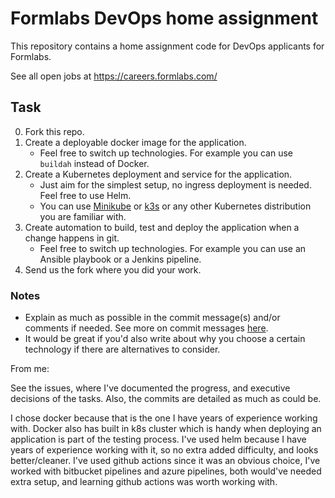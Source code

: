 # Formlabs DevOps home assignment

This repository contains a home assignment code for DevOps applicants for Formlabs.

See all open jobs at https://careers.formlabs.com/


## Task

0. Fork this repo.
1. Create a deployable docker image for the application.
    - Feel free to switch up technologies. For example you can use `buildah` instead of Docker.
2. Create a Kubernetes deployment and service for the application.
    - Just aim for the simplest setup, no ingress deployment is needed. Feel free to use Helm.
    - You can use [Minikube](https://minikube.sigs.k8s.io/docs/start/) or [k3s](https://k3s.io/) or any other Kubernetes distribution you are familiar with.
3. Create automation to build, test and deploy the application when a change happens in git.
    - Feel free to switch up technologies. For example you can use an Ansible playbook or a Jenkins pipeline.
4. Send us the fork where you did your work.

### Notes

- Explain as much as possible in the commit message(s) and/or comments if needed. See more on commit messages [here](https://chris.beams.io/posts/git-commit/).
- It would be great if you'd also write about why you choose a certain technology if there are alternatives to consider.


From me:

See the issues, where I've documented the progress, and executive decisions of the tasks.
Also, the commits are detailed as much as could be.


I chose docker because that is the one I have years of experience working with.
Docker also has built in k8s cluster which is handy when deploying an application is part of the testing process.
I've used helm because I have years of experience working with it, so no extra added difficulty, and looks better/cleaner.
I've used github actions since it was an obvious choice, I've worked with bitbucket pipelines and azure pipelines, both would've needed extra setup, and learning github actions was worth working with.
